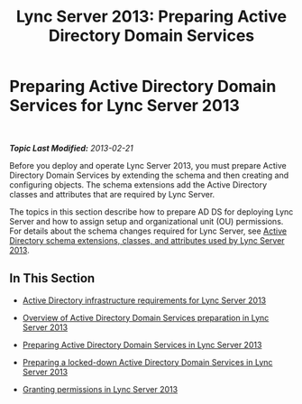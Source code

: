﻿---
title: 'Lync Server 2013: Preparing Active Directory Domain Services'
TOCTitle: Preparing Active Directory Domain Services for Lync Server 2013
ms:assetid: 7e126464-5d29-4013-9c44-0ccc2fbdea0f
ms:mtpsurl: https://technet.microsoft.com/en-us/library/Gg398630(v=OCS.15)
ms:contentKeyID: 48184620
ms.date: 07/23/2014
mtps_version: v=OCS.15
---

<div data-xmlns="http://www.w3.org/1999/xhtml">

<div class="topic" data-xmlns="http://www.w3.org/1999/xhtml" data-msxsl="urn:schemas-microsoft-com:xslt" data-cs="http://msdn.microsoft.com/en-us/">

<div data-asp="http://msdn2.microsoft.com/asp">

# Preparing Active Directory Domain Services for Lync Server 2013

</div>

<div id="mainSection">

<div id="mainBody">

<span> </span>

_**Topic Last Modified:** 2013-02-21_

Before you deploy and operate Lync Server 2013, you must prepare Active Directory Domain Services by extending the schema and then creating and configuring objects. The schema extensions add the Active Directory classes and attributes that are required by Lync Server.

The topics in this section describe how to prepare AD DS for deploying Lync Server and how to assign setup and organizational unit (OU) permissions. For details about the schema changes required for Lync Server, see [Active Directory schema extensions, classes, and attributes used by Lync Server 2013](lync-server-2013-active-directory-schema-extensions-classes-and-attributes-used-by-lync-server.md).

<div>

## In This Section

  - [Active Directory infrastructure requirements for Lync Server 2013](lync-server-2013-active-directory-infrastructure-requirements.md)

  - [Overview of Active Directory Domain Services preparation in Lync Server 2013](lync-server-2013-overview-of-active-directory-domain-services-preparation.md)

  - [Preparing Active Directory Domain Services in Lync Server 2013](lync-server-2013-preparing-active-directory-domain-services_1.md)

  - [Preparing a locked-down Active Directory Domain Services in Lync Server 2013](lync-server-2013-preparing-a-locked-down-active-directory-domain-services.md)

  - [Granting permissions in Lync Server 2013](lync-server-2013-granting-permissions.md)

</div>

</div>

<span> </span>

</div>

</div>

</div>

